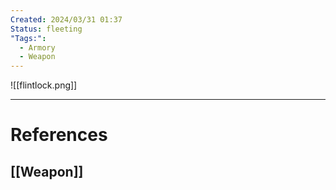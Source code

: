 ```yaml
---
Created: 2024/03/31 01:37
Status: fleeting
"Tags:":
  - Armory
  - Weapon
---
```

![[flintlock.png]]

---
# References
## [[Weapon]]